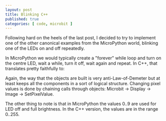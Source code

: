 ```yaml
---
layout: post
title: Blinking C++
published: true
categories: [ code, microbit ]
---
```


Following hard on the heels of the last post, I decided to try to implement one of the
other canonical examples from the MicroPython world, blinking one of the LEDs on and off
repeatedly.

In MicroPython we would typically create a "forever" while loop and turn on the centre LED,
wait a while, turn it off, wait again and repeat. In C++, that translates pretty faithfully to:

<script src="https://gist.github.com/deejaygraham/76e2bf80980db73e3396ab233d360e60.js"></script>

Again, the way that the objects are built is very anti-Law-of-Demeter but at least keeps
all the components in a sort of logical structure. Changing pixel values is done by chaining
calls through objects: Microbit -> Display -> Image -> SetPixelValue.

The other thing to note is that in MicroPython the values 0..9 are used for LED off
and full brightness. In the C++ version, the values are in the range 0..255.
